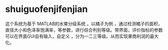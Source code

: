# shuiguofenjifenjian
这个系统为基于 MATLAB的水果分级系统 ，以橘子为例 ，通过检测橘子的面积，直径大小和色泽率饱满率，等参数，进行综合判别等级。带界面，评价指标的参数可以在界面GUI自有输入，自定义 ，分为一二三等级。从而实现果商利润的最大化。

